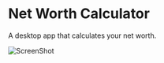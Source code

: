 # Net Worth Calculator
A desktop app that calculates your net worth.

![ScreenShot](https://raw.github.com/bucephalus26/net-worth-calculatpr/master/screens/networth.PNG)
